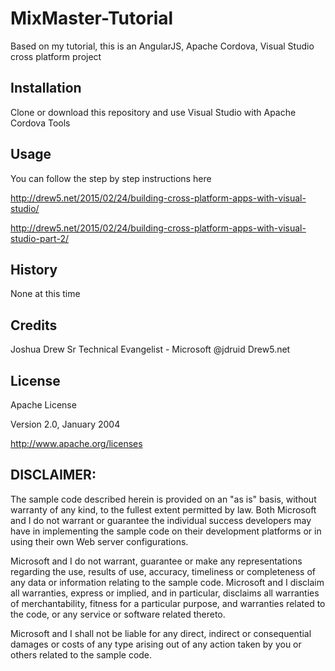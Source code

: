 # MixMaster-Tutorial
Based on my tutorial, this is an AngularJS, Apache Cordova, Visual Studio cross platform project

## Installation

Clone or download this repository and use Visual Studio with Apache Cordova Tools

## Usage

You can follow the step by step instructions here

http://drew5.net/2015/02/24/building-cross-platform-apps-with-visual-studio/

http://drew5.net/2015/02/24/building-cross-platform-apps-with-visual-studio-part-2/

## History

None at this time

## Credits

Joshua Drew
Sr Technical Evangelist - Microsoft
@jdruid
Drew5.net

## License

Apache License 

Version 2.0, January 2004 

http://www.apache.org/licenses

## DISCLAIMER:

The sample code described herein is provided on an "as is" basis, without warranty of any kind, to the fullest extent permitted by law. Both Microsoft and I do not warrant or guarantee the individual success developers may have in implementing the sample code on their development platforms or in using their own Web server configurations. 

Microsoft and I do not warrant, guarantee or make any representations regarding the use, results of use, accuracy, timeliness or completeness of any data or information relating to the sample code. Microsoft and I disclaim all warranties, express or implied, and in particular, disclaims all warranties of merchantability, fitness for a particular purpose, and warranties related to the code, or any service or software related thereto. 

Microsoft and I shall not be liable for any direct, indirect or consequential damages or costs of any type arising out of any action taken by you or others related to the sample code.


